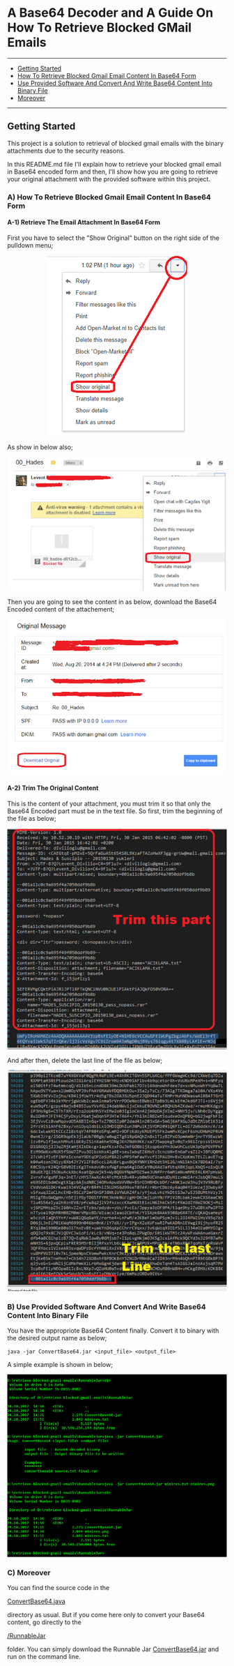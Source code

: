 # A Base64 Decoder and A Guide On How To Retrieve Blocked GMail Emails

******************************************************************************************

- [Getting Started](#getting-started)
- [How To Retrieve Blocked Gmail Email Content In Base64 Form](#a-how-to-retrieve-blocked-gmail-email-content-in-base64-form)
- [Use Provided Software And Convert And Write Base64 Content Into Binary File](#b-use-provided-software-and-convert-and-write-base64-content-into-binary-file)
- [Moreover](#c-moreover)

******************************************************************************************

## Getting Started
This project is a solution to retrieval of blocked gmail emails with the binary attachments
due to the security reasons.

In this README.md file I'll explain how to retrieve your blocked gmail email in Base64 encoded form
and then, I'll show how you are going to retrieve your original attachment with the provided software
within this project.

### A) How To Retrieve Blocked Gmail Email Content In Base64 Form

#### A-1) Retrieve The Email Attachment In Base64 Form

First you have to select the "Show Original" button on the right side of the pulldown menu;

<p align="center">
	<img src="https://github.com/bzdgn/retrieve-blocked-gmail-emails/blob/master/screen-shots/00_pulldown.png" alt="pulldown">
</p>

As show in below also;

<p align="center">
	<img src="https://github.com/bzdgn/retrieve-blocked-gmail-emails/blob/master/screen-shots/01_show_original.png" alt="show original">
</p>

Then you are going to see the content in as below, download the Base64 Encoded content of the attachement;

<p align="center">
	<img src="https://github.com/bzdgn/retrieve-blocked-gmail-emails/blob/master/screen-shots/02_download_original.png" alt="download-original">
</p>

#### A-2) Trim The Original Content

This is the content of your attachment, you must trim it so that only the Base64 Encoded part must be in the text file.
So first, trim the beginning of the file as below;

<p align="center">
	<img src="https://github.com/bzdgn/retrieve-blocked-gmail-emails/blob/master/screen-shots/03_trimming_a.png" alt="trimming-beginning-of-the-file">
</p>

And after then, delete the last line of the file as below;

<p align="center">
	<img src="https://github.com/bzdgn/retrieve-blocked-gmail-emails/blob/master/screen-shots/04_trimming_b.png" alt="trimming-end-of-the-file">
</p>

### B) Use Provided Software And Convert And Write Base64 Content Into Binary File

You have the appropriote Base64 Content finally. Convert it to binary with the desired output name as below;

	java -jar ConvertBase64.jar <input_file> <output_file>

A simple example is shown in below;

<p align="center">
	<img src="https://github.com/bzdgn/retrieve-blocked-gmail-emails/blob/master/screen-shots/05_convert_example.png" alt="example">
</p>

### C) Moreover

You can find the source code in the 
	
[ConvertBase64.java](https://github.com/bzdgn/retrieve-blocked-gmail-emails/blob/master/src/com/levent/base64bin/ConvertBase64.java)
	
directory as usual. But if you come here only to convert your Base64 content, go directly to the  

[/RunnableJar](RunnableJar)
	
folder. You can simply download the Runnable Jar [ConvertBase64.jar](ConvertBase64.jar) and run on the command line.